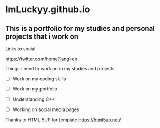 # ImLuckyy.github.io
## This is a portfolio for my studies and personal projects that i work on

Links to social -

https://twitter.com/home?lang=en




Things i need to work on in my studies and projects

- [ ] Work on my coding skills
- [ ] Work on my portfolio
- [ ] Understanding C++
- [ ] Working on social media pages




Thanks to HTML 5UP for template
https://html5up.net/


